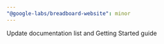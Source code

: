 ```yaml
---
"@google-labs/breadboard-website": minor
---
```


Update documentation list and Getting Started guide
